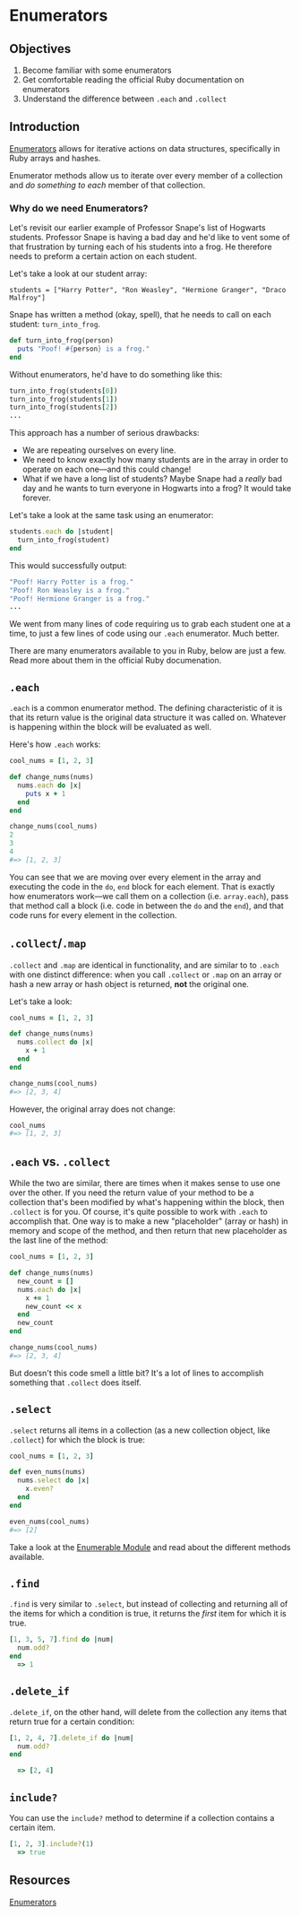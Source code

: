 # Enumerators

## Objectives

1. Become familiar with some enumerators
2. Get comfortable reading the official Ruby documentation on enumerators
3. Understand the difference between `.each` and `.collect`

## Introduction

[Enumerators](http://ruby-doc.org/core-2.1.3/Enumerable.html) allows for iterative actions on data structures, specifically in Ruby arrays and hashes.

Enumerator methods allow us to iterate over every member of a collection and *do something to each* member of that collection. 

### Why do we need Enumerators?

Let's revisit our earlier example of Professor Snape's list of Hogwarts students. Professor Snape is having a bad day and he'd like to vent some of that frustration by turning each of his students into a frog. He therefore needs to preform a certain action on each student. 

Let's take a look at our student array: 

`students = ["Harry Potter", "Ron Weasley", "Hermione Granger", "Draco Malfroy"]`

Snape has written a method (okay, spell), that he needs to call on each student: `turn_into_frog`. 

```ruby
def turn_into_frog(person)
  puts "Poof! #{person} is a frog."
end
```

Without enumerators, he'd have to do something like this: 

```ruby
turn_into_frog(students[0]) 
turn_into_frog(students[1])
turn_into_frog(students[2])
...
```

This approach has a number of serious drawbacks: 

* We are repeating ourselves on every line. 
* We need to know exactly how many students are in the array in order to operate on each one––and this could change!
* What if we have a long list of students? Maybe Snape had a *really* bad day and he wants to turn everyone in Hogwarts into a frog? It would take forever. 

Let's take a look at the same task using an enumerator:

```ruby
students.each do |student|
  turn_into_frog(student)
end
```

This would successfully output: 

```ruby
"Poof! Harry Potter is a frog."
"Poof! Ron Weasley is a frog."
"Poof! Hermione Granger is a frog."
...
```

We went from many lines of code requiring us to grab each student one at a time, to just a few lines of code using our `.each` enumerator. Much better. 

There are many enumerators available to you in Ruby, below are just a few. Read more about them in the official Ruby documenation. 


## `.each`

`.each` is a common enumerator method. The defining characteristic of it is that its return value is the original data structure it was called on. Whatever is happening within the block will be evaluated as well.

Here's how `.each` works:

```ruby
cool_nums = [1, 2, 3]

def change_nums(nums)
  nums.each do |x|
    puts x + 1
  end
end

change_nums(cool_nums)
2
3
4
#=> [1, 2, 3]
```

You can see that we are moving over every element in the array and executing the code in the `do`, `end` block for each element. That is exactly how enumerators work––we call them on a collection (i.e. `array.each`), pass that method call a block (i.e. code in between the `do` and the `end`), and that code runs for every element in the collection. 

## `.collect`/`.map`

`.collect` and `.map` are identical in functionality, and are similar to to `.each` with one distinct difference: when you call `.collect` or `.map` on an array or hash a new array or hash object is returned, **not** the original one.

Let's take a look:

```ruby
cool_nums = [1, 2, 3]

def change_nums(nums)
  nums.collect do |x| 
    x + 1
  end
end

change_nums(cool_nums)
#=> [2, 3, 4]
```

However, the original array does not change:

```ruby 
cool_nums
#=> [1, 2, 3]
```

## `.each` vs. `.collect`

While the two are similar, there are times when it makes sense to use one over the other. If you need the return value of your method to be a collection that's been modified by what's happening within the block, then `.collect` is for you. Of course, it's quite possible to work with `.each` to accomplish that. One way is to make a new "placeholder" (array or hash) in memory and scope of the method, and then return that new placeholder as the last line of the method:

```ruby
cool_nums = [1, 2, 3]

def change_nums(nums)
  new_count = []
  nums.each do |x|
    x += 1
    new_count << x
  end
  new_count
end

change_nums(cool_nums)
#=> [2, 3, 4]
```

But doesn't this code smell a little bit? It's a lot of lines to accomplish something that `.collect` does itself.

## `.select`

`.select` returns all items in a collection (as a new collection object, like `.collect`) for which the block is true:

```ruby
cool_nums = [1, 2, 3]

def even_nums(nums)
  nums.select do |x|
    x.even?
  end
end

even_nums(cool_nums)
#=> [2]
```

Take a look at the [Enumerable Module](http://ruby-doc.org/core-2.1.3/Enumerable.html) and read about the different methods available.

## `.find`

`.find` is very similar to `.select`, but instead of collecting and returning all of the items for which a condition is true, it returns the *first* item for which it is true.

```ruby
[1, 3, 5, 7].find do |num|
  num.odd?
end
  => 1
```

## `.delete_if`

`.delete_if`, on the other hand, will delete from the collection any items that return true for a certain condition:

```ruby
[1, 2, 4, 7].delete_if do |num|
  num.odd?
end

  => [2, 4]
``` 
## `include?`

You can use the `include?` method to determine if a collection contains a certain item. 

```ruby
[1, 2, 3].include?(1)
  => true
```

## Resources 

[Enumerators](http://ruby-doc.org/core-2.1.3/Enumerable.html)
